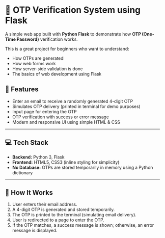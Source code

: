 # 🔐 OTP Verification System using Flask

A simple web app built with **Python Flask** to demonstrate how **OTP (One-Time Password)** verification works.

This is a great project for beginners who want to understand:
- How OTPs are generated
- How web forms work
- How server-side validation is done
- The basics of web development using Flask


## 🌟 Features

- Enter an email to receive a randomly generated 4-digit OTP
- Simulates OTP delivery (printed in terminal for demo purposes)
- Input page for entering the OTP
- OTP verification with success or error message
- Modern and responsive UI using simple HTML & CSS

---

## 💻 Tech Stack

- **Backend:** Python 3, Flask  
- **Frontend:** HTML5, CSS3 (inline styling for simplicity)  
- **No Database:** OTPs are stored temporarily in memory using a Python dictionary

---


## 🧠 How It Works

1. User enters their email address.
2. A 4-digit OTP is generated and stored temporarily.
3. The OTP is printed to the terminal (simulating email delivery).
4. User is redirected to a page to enter the OTP.
5. If the OTP matches, a success message is shown; otherwise, an error message is displayed.



